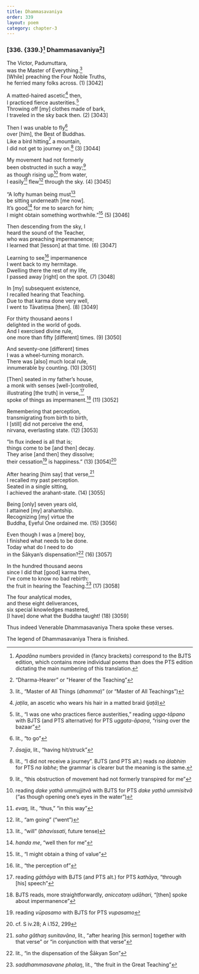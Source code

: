 ```yaml
---
title: Dhammasavaniya
order: 339
layout: poem
category: chapter-3
---
```


### \[336. {339.}[^1] Dhammasavaniya[^2]\]

The Victor, Padumuttara,  
was the Master of Everything.[^3]  
\[While\] preaching the Four Noble Truths,  
he ferried many folks across. (1) \[3042\]

A matted-haired ascetic[^4] then,  
I practiced fierce austerities.[^5]  
Throwing off \[my\] clothes made of bark,  
I traveled in the sky back then. (2) \[3043\]

Then I was unable to fly[^6]  
over \[him\], the Best of Buddhas.  
Like a bird hitting[^7] a mountain,  
I did not get to journey on.[^8] (3) \[3044\]

My movement had not formerly  
been obstructed in such a way;[^9]  
as though rising up[^10] from water,  
I easily[^11] flew[^12] through the sky. (4) \[3045\]

“A lofty human being must[^13]  
be sitting underneath \[me now\].  
It’s good[^14] for me to search for him;  
I might obtain something worthwhile.”[^15] (5) \[3046\]

Then descending from the sky, I  
heard the sound of the Teacher,  
who was preaching impermanence;  
I learned that \[lesson\] at that time. (6) \[3047\]

Learning to see[^16] impermanence  
I went back to my hermitage.  
Dwelling there the rest of my life,  
I passed away \[right\] on the spot. (7) \[3048\]

In \[my\] subsequent existence,  
I recalled hearing that Teaching.  
Due to that karma done very well,  
I went to Tāvatiṃsa \[then\]. (8) \[3049\]

For thirty thousand aeons I  
delighted in the world of gods.  
And I exercised divine rule,  
one more than fifty \[different\] times. (9) \[3050\]

And seventy-one \[different\] times  
I was a wheel-turning monarch.  
There was \[also\] much local rule,  
innumerable by counting. (10) \[3051\]

\[Then\] seated in my father’s house,  
a monk with senses \[well-\]controlled,  
illustrating \[the truth\] in verse,[^17]  
spoke of things as impermanent.[^18] (11) \[3052\]

Remembering that perception,  
transmigrating from birth to birth,  
I \[still\] did not perceive the end,  
nirvana, everlasting state. (12) \[3053\]

“In flux indeed is all that is;  
things come to be \[and then\] decay.  
They arise \[and then\] they dissolve;  
their cessation[^19] is happiness.” (13) \[3054\][^20]

After hearing \[him say\] that verse,[^21]  
I recalled my past perception.  
Seated in a single sitting,  
I achieved the arahant-state. (14) \[3055\]

Being \[only\] seven years old,  
I attained \[my\] arahantship.  
Recognizing \[my\] virtue the  
Buddha, Eyeful One ordained me. (15) \[3056\]

Even though I was a \[mere\] boy,  
I finished what needs to be done.  
Today what do I need to do  
in the Śākyan’s dispensation?[^22] (16) \[3057\]

In the hundred thousand aeons  
since I did that \[good\] karma then,  
I’ve come to know no bad rebirth:  
the fruit in hearing the Teaching.[^23] (17) \[3058\]

The four analytical modes,  
and these eight deliverances,  
six special knowledges mastered,  
\[I have\] done what the Buddha taught! (18) \[3059\]

Thus indeed Venerable Dhammasavaniya Thera spoke these verses.

The legend of Dhammasavaniya Thera is finished.

[^1]: *Apadāna* numbers provided in {fancy brackets} correspond to the BJTS edition, which contains more individual poems than does the PTS edition dictating the main numbering of this translation.

[^2]: “Dharma-Hearer” or "Hearer of the Teaching”

[^3]: lit., “Master of All Things (*dhamma*)” (or “Master of All Teachings”)

[^4]: *jaṭila*, an ascetic who wears his hair in a matted braid (*jaṭā*)

[^5]: lit., “I was one who practices fierce austerities,” reading *ugga-tāpano* with BJTS (and PTS alternative) for PTS *uggata-āpaṇa*, “rising over the bazaar”

[^6]: lit., “to go”

[^7]: *āsajja*, lit., “having hit/struck”

[^8]: lit., “I did not receive a journey”. BJTS (and PTS alt.) reads *na ālabhiṃ* for PTS *na labhe*; the grammar is clearer but the meaning is the same.

[^9]: lit., “this obstruction of movement had not formerly transpired for me”

[^10]: reading *dake yathā ummujjitvā* with BJTS for PTS *dake yathā ummisitvā* (“as though opening one’s eyes in the water”)

[^11]: *evaŋ,* lit., “thus,” “in this way”

[^12]: lit., “am going” (“went”)

[^13]: lit., “will” (*bhavissati*, future tense)

[^14]: *handa me*, “well then for me”

[^15]: lit., “I might obtain a thing of value”

[^16]: lit., “the perception of”

[^17]: reading *gāthāya* with BJTS (and PTS alt.) for PTS *kathāya*, “through \[his\] speech”

[^18]: BJTS reads, more straightforwardly, *aniccataṃ udāhari*, “\[then\] spoke about impermanence”

[^19]: reading *vūpasamo* with BJTS for PTS *vupasamo*

[^20]: cf. S iv.28; A i.152, 299

[^21]: *saha gāthaŋ sunitavāna*, lit., “after hearing \[his sermon\] together with that verse” or “in conjunction with that verse”

[^22]: lit., “in the dispensation of the Śākyan Son”

[^23]: *saddhammasavane phalaŋ*, lit., “the fruit in the Great Teaching”

